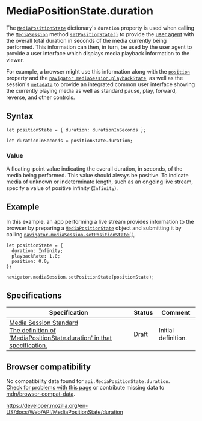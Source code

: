 # MediaPositionState.duration

The [`MediaPositionState`](../mediapositionstate) dictionary's `duration` property is used when calling the [`MediaSession`](../mediasession) method [`setPositionState()`](../mediasession/setpositionstate) to provide the [user agent](https://developer.mozilla.org/en-US/docs/Glossary/User_agent) with the overall total duration in seconds of the media currently being performed. This information can then, in turn, be used by the user agent to provide a user interface which displays media playback information to the viewer.

For example, a browser might use this information along with the [`position`](position) property and the [`navigator.mediaSession.playbackState`](../mediasession/playbackstate), as well as the session's [`metadata`](../mediasession/metadata) to provide an integrated common user interface showing the currently playing media as well as standard pause, play, forward, reverse, and other controls.

## Syntax

    let positionState = { duration: durationInSeconds };

    let durationInSeconds = positionState.duration;

### Value

A floating-point value indicating the overall duration, in seconds, of the media being performed. This value should always be positive. To indicate media of unknown or indeterminate length, such as an ongoing live stream, specify a value of positive infinity (`Infinity`).

## Example

In this example, an app performing a live stream provides information to the browser by preparing a [`MediaPositionState`](../mediapositionstate) object and submitting it by calling [`navigator.mediaSession.setPositionState()`](../mediasession/setpositionstate).

    let positionState = {
      duration: Infinity;
      playbackRate: 1.0;
      position: 0.0;
    };

    navigator.mediaSession.setPositionState(positionState);

## Specifications

<table><thead><tr class="header"><th>Specification</th><th>Status</th><th>Comment</th></tr></thead><tbody><tr class="odd"><td><a href="https://w3c.github.io/mediasession/#dom-mediapositionstate-duration">Media Session Standard<br />
<span class="small">The definition of 'MediaPositionState.duration' in that specification.</span></a></td><td><span class="spec-draft">Draft</span></td><td>Initial definition.</td></tr></tbody></table>

## Browser compatibility

No compatibility data found for `api.MediaPositionState.duration`.  
[Check for problems with this page](#on-github) or contribute missing data to [mdn/browser-compat-data](https://github.com/mdn/browser-compat-data).

<a href="https://developer.mozilla.org/en-US/docs/Web/API/MediaPositionState/duration" class="_attribution-link">https://developer.mozilla.org/en-US/docs/Web/API/MediaPositionState/duration</a>
